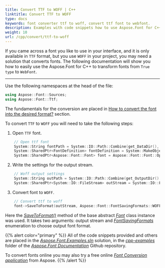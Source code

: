 ```yaml
---
title: Convert TTF to WOFF | C++
linktitle: Convert TTF to WOFF
type: docs
keywords: font converter ttf to woff, convert ttf font to webfont.
description: Examples with code snippets how to use Aspose.Font for C++ to convert ttf to woff 
weight: 10
url: /cpp/convert/ttf-to-woff
---
```




If you came across a font you like to use in your interface, and it is only available in `TTF` format, but you use `WOFF` in your project, you may need a solution that converts fonts.
The following documentation will show you how to easily use the Aspose.Font for C++ to transform fonts from `True type` to `WebFont`.

______

Use the following namespaces at the head of the file:

```C++ 
using Aspose::Font::Sources;
using Aspose::Font::Ttf;
```

The fundamentals for the conversion are placed in [How to convert the font into the desired format?](https://docs.aspose.com//font/cpp/convert/#how-to-convert-the-font-into-the-desired-format) section.

To convert `TTF` to `WOFF` you will need to take the following steps:


1. Open `TTF` font.
```C++
    // Open ttf font
    System::String fontPath = System::IO::Path::Combine(get_DataDir(), u"Montserrat-Regular.ttf");
    System::SharedPtr<FontDefinition> fontDefinition = System::MakeObject<FontDefinition>(Aspose::Font::FontType::TTF, System::MakeObject<FontFileDefinition>(System::MakeObject<FileSystemStreamSource>(fontPath)));
    System::SharedPtr<Aspose::Font::Font> font = Aspose::Font::Font::Open(fontDefinition);
```

2. Write the settings for the output stream.
```C++
    // Woff output settings
    System::String outPath = System::IO::Path::Combine(get_OutputDir(), u"TtfToWoff_out1.woff");
    System::SharedPtr<System::IO::FileStream> outStream = System::IO::File::Create(outPath);
```

3. Convert font to `WOFF`.
```C++
    // Convert ttf to woff
    font->SaveToFormat(outStream, Aspose::Font::FontSavingFormats::WOFF);
```

Here the [*SaveToFormat()*](https://apireference.aspose.com/font/cpp/class/aspose.font.font#a670ea97404fd72c2e51b0e8c543c8a45) method of the base abstract [*Font*](https://apireference.aspose.com/font/cpp/class/aspose.font.font) class instance was used. 
It takes two arguments: output stream and [*FontSavingFormats*](https://apireference.aspose.com/font/cpp/namespace/aspose.font#a93d0dcc7c00f5c7027d60e14a5433c74) enumeration to choose output font format.

{{% alert color="primary" %}}
All of the code snippets provided and others are placed in the [*Aspose.Font.Examples.sln*](https://github.com/aspose-font/Aspose.Font-Documentation/tree/master/cpp-examples) solution, in the [*cpp-examples*](https://github.com/aspose-font/Aspose.Font-Documentation/tree/master/cpp-examples) folder of the [*Aspose.Font Documentation*](https://github.com/aspose-font/Aspose.Font-Documentation) Github repository.

To convert fonts online you may also try a free online [*Font Conversion application*](https://products.aspose.app/font/conversion) from Aspose.
{{% /alert %}}